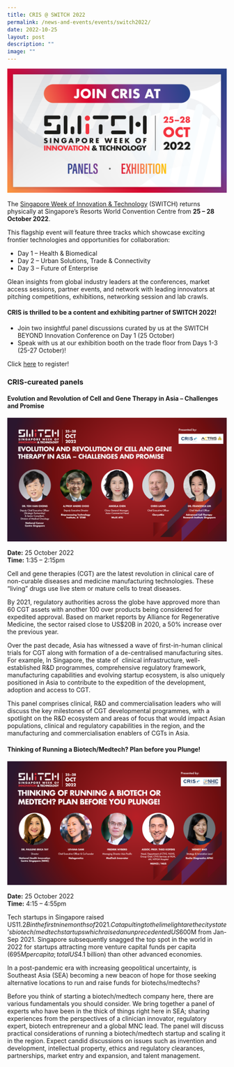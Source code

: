 ```yaml
---
title: CRIS @ SWITCH 2022
permalink: /news-and-events/events/switch2022/
date: 2022-10-25
layout: post
description: ""
image: ""
---
```

![](/images/Events/2022/22%2010%2025%20%20%20CRIS%20at%20SWITCH%202022/Banners_Page%20Banner.png)

The [Singapore Week of Innovation & Technology](https://www.switchsg.org/flagship-2022/) (SWITCH) returns physically at Singapore’s Resorts World Convention Centre from **25 – 28 October 2022**.

This flagship event will feature three tracks which showcase exciting frontier technologies and opportunities for collaboration:

*   Day 1 – Health & Biomedical
*   Day 2 – Urban Solutions, Trade & Connectivity
*   Day 3 – Future of Enterprise

Glean insights from global industry leaders at the conferences, market access sessions, partner events, and network with leading innovators at pitching competitions, exhibitions, networking session and lab crawls.

#### **CRIS is thrilled to be a content and exhibiting partner of SWITCH 2022!**

*   Join two insightful panel discussions curated by us at the SWITCH BEYOND Innovation Conference on Day 1 (25 October)
*   Speak with us at our exhibition booth on the trade floor from Days 1-3 (25-27 October)!

Click [here](https://community.switchsg.org/register)[](https://community.switchsg.org/register) to register!

### CRIS-cureated panels

#### **Evolution and Revolution of Cell and Gene Therapy in Asia – Challenges and Promise**
![](/images/Events/2022/22%2010%2025%20%20%20CRIS%20at%20SWITCH%202022/ACTRIS%20panel.png)

**Date:** 25 October 2022  
**Time:** 1:35 – 2:15pm

Cell and gene therapies (CGT) are the latest revolution in clinical care of non-curable diseases and medicine manufacturing technologies. These “living” drugs use live stem or mature cells to treat diseases.

By 2021, regulatory authorities across the globe have approved more than 60 CGT assets with another 100 over products being considered for expedited approval. Based on market reports by Alliance for Regenerative Medicine, the sector raised close to US$20B in 2020, a 50% increase over the previous year.

Over the past decade, Asia has witnessed a wave of first-in-human clinical trials for CGT along with formation of a de-centralised manufacturing sites. For example, In Singapore, the state of  clinical infrastructure, well-established R&D programmes, comprehensive regulatory framework, manufacturing capabilities and evolving startup ecosystem, is also uniquely positioned in Asia to contribute to the expedition of the development, adoption and access to CGT.

This panel comprises clinical, R&D and commercialisation leaders who will discuss the key milestones of CGT developmental programmes, with a spotlight on the R&D ecosystem and areas of focus that would impact Asian populations, clinical and regulatory capabilities in the region, and the manufacturing and commercialisation enablers of CGTs in Asia.


#### **Thinking of Running a Biotech/Medtech? Plan before you Plunge!** 

![](/images/Events/2022/22%2010%2025%20%20%20CRIS%20at%20SWITCH%202022/NHIC%20panel.png)

**Date:** 25 October 2022  
**Time:** 4:15 – 4:55pm

Tech startups in Singapore raised US$11.2B in the first nine months of 2021.  Catapulting to the limelight are the city state’s biotech/medtech startups which raised an unprecedented US$600M from Jan-Sep 2021. Singapore subsequently snagged the top spot in the world in 2022 for startups attracting more venture capital funds per capita ($695M per capita; total US$4.1 billion) than other advanced economies.

In a post-pandemic era with increasing geopolitical uncertainty, is Southeast Asia (SEA) becoming a new beacon of hope for those seeking alternative locations to run and raise funds for biotechs/medtechs?  

Before you think of starting a biotech/medtech company here, there are various fundamentals you should consider. We bring together a panel of experts who have been in the thick of things right here in SEA; sharing experiences from the perspectives of a clinician innovator, regulatory expert, biotech entrepreneur and a global MNC lead. The panel will discuss practical considerations of running a biotech/medtech startup and scaling it in the region. Expect candid discussions on issues such as invention and development, intellectual property, ethics and regulatory clearances, partnerships, market entry and expansion, and talent management.   